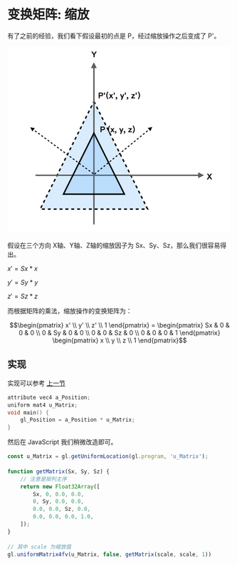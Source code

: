 # 变换矩阵: 缩放 

有了之前的经验，我们看下假设最初的点是 P，经过缩放操作之后变成了 P'。

<img src="https://github.com/zqiangxu/webgl/blob/main/assets/book/chapter1/lesson15/scale.png?raw=true" width="500px"/>

假设在三个方向 X轴、Y轴、Z轴的缩放因子为 Sx、Sy、Sz，那么我们很容易得出。

$x' = Sx * x$

$y' = Sy * y$

$z' = Sz * z$

而根据矩阵的乘法，缩放操作的变换矩阵为：

```math
\begin{pmatrix}
x' \\
y' \\
z' \\
1
\end{pmatrix}
=
\begin{pmatrix}
Sx & 0 & 0 & 0 \\
0 & Sy & 0 & 0 \\
0 & 0 & Sz & 0 \\
0 & 0 & 0 & 1
\end{pmatrix}
\begin{pmatrix}
x \\
y \\
z \\
1
\end{pmatrix}
```

## 实现
实现可以参考 [上一节](../lesson14/)

```c++ 
attribute vec4 a_Position;
uniform mat4 u_Matrix;
void main() {
    gl_Position = a_Position * u_Matrix;
}
```

然后在 JavaScript 我们稍微改造即可。
```javascript
const u_Matrix = gl.getUniformLocation(gl.program, 'u_Matrix');

function getMatrix(Sx, Sy, Sz) {
    // 注意是按列主序
    return new Float32Array([
        Sx, 0, 0.0, 0.0,
        0, Sy, 0.0, 0.0,
        0.0, 0.0, Sz, 0.0,
        0.0, 0.0, 0.0, 1.0,
    ]);
}

// 其中 scale 为缩放值
gl.uniformMatrix4fv(u_Matrix, false, getMatrix(scale, scale, 1))
```
